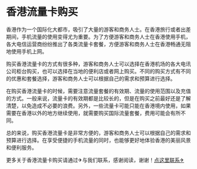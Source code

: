 # 香港流量卡购买

香港作为一个国际化大都市，吸引了大量的游客和商务人士。在香港旅行或者出差期间，手机流量的使用变得尤为重要。为了方便游客和商务人士在香港使用手机，各大电信运营商纷纷推出了各类流量卡套餐，方便游客和商务人士在香港畅通无阻地使用手机上网。

购买香港流量卡的方式有很多种，游客和商务人士可以选择在香港机场的各大电讯公司柜台购买，也可以选择在当地的便利店或者网上购买。不同的购买方式有不同的优惠和套餐选择，游客和商务人士可以根据自己的需求和预算进行选择。

在购买香港流量卡的时候，需要注意流量套餐的有效期、流量的使用范围以及充值的方式。一般来说，流量卡的有效期都是比较长的，但是在购买之前最好还是了解清楚，以免造成不必要的浪费。另外，一些流量卡可能只能在香港境内使用，如果需要在香港以外的地方继续使用，就需要购买国际流量套餐，费用可能会有所不同。

总的来说，购买香港流量卡是非常方便的，游客和商务人士可以根据自己的需求和预算进行选择。在享受便捷的手机流量的同时，也能够更好地体验香港的美丽风景和便利服务。

更多关于香港流量卡购买请通过✈与我们联系，感谢阅读，谢谢！[点这里联系✈](https://t.me/lianmeng09)